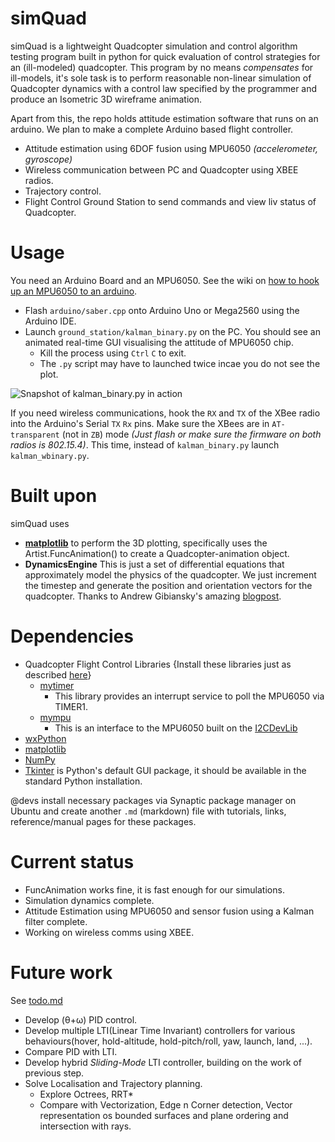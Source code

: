 # simQuad
simQuad is a lightweight Quadcopter simulation and control algorithm testing program built in python for quick evaluation of control strategies for an (ill-modeled) quadcopter. This program by no means *compensates* for ill-models, it's sole task is to perform reasonable non-linear simulation of Quadcopter dynamics with a control law specified by the programmer and produce an Isometric 3D wireframe animation.

Apart from this, the repo holds attitude estimation software that runs on an arduino. We plan to make a complete Arduino based flight controller.
* Attitude estimation using 6DOF fusion using MPU6050 *(accelerometer, gyroscope)*
* Wireless communication between PC and Quadcopter using XBEE radios.
* Trajectory control.
* Flight Control Ground Station to send commands and view liv status of Quadcopter.

Usage
=====
You need an Arduino Board and an MPU6050. See the wiki on [how to hook up an MPU6050 to an arduino]().
+ Flash `arduino/saber.cpp` onto Arduino Uno or Mega2560 using the Arduino IDE.
+ Launch `ground_station/kalman_binary.py` on the PC. You should see an animated real-time GUI visualising the attitude of MPU6050 chip.
  - Kill the process using `Ctrl` `C` to exit.
  - The `.py` script may have to launched twice incae you do not see the plot.

![Snapshot of kalman_binary.py in action](https://cloud.githubusercontent.com/assets/9897445/11621002/d0c21f32-9cdd-11e5-911d-e7066bb343ef.png "Snapshot of kalman_binary.py in action")

If you need wireless communications, hook the `RX` and `TX` of the XBee radio into the Arduino's Serial `TX` `Rx` pins. Make sure the XBees are in `AT-transparent` (not in `ZB`) mode *(Just flash or make sure the firmware on both radios is 802.15.4)*. This time, instead of `kalman_binary.py` launch `kalman_wbinary.py`.

# Built upon
simQuad uses
* **[matplotlib](http://www.matplotlib.org)**
to perform the 3D plotting, specifically uses the Artist.FuncAnimation() to create a Quadcopter-animation object.
* **DynamicsEngine**
This is just a set of differential equations that approximately model the physics of the quadcopter. We just increment the timestep and generate the position and orientation vectors for the quadcopter. Thanks to Andrew Gibiansky's amazing [blogpost](http://andrew.gibiansky.com/blog/physics/quadcopter-dynamics/).

# Dependencies
* Quadcopter Flight Control Libraries {Install these libraries just as described [here](https://www.arduino.cc/en/Guide/Libraries#toc5)}
    - [mytimer](arduino/mytimer)
        + This library provides an interrupt service to poll the MPU6050 via TIMER1.
    - [mympu](arduino/mympu)
        + This is an interface to the MPU6050 built on the [I2CDevLib](https://github.com/jrowberg/i2cdevlib)
* [wxPython](http://wxpython.org/)
* [matplotlib](http://matplotlib.org/)
* [NumPy](http://www.numpy.org/)
* [Tkinter](https://wiki.python.org/moin/TkInter) is Python's default GUI package, it should be available in the standard Python installation.

@devs install necessary packages via Synaptic package manager on Ubuntu and create another `.md` (markdown) file with tutorials, links, reference/manual pages for these packages.

# Current status
* FuncAnimation works fine, it is fast enough for our simulations.
* Simulation dynamics complete.
* Attitude Estimation using MPU6050 and sensor fusion using a Kalman filter complete.
* Working on wireless comms using XBEE.

# Future work
See [todo.md](todo.md)
* Develop (θ+ω) PID control.
* Develop multiple LTI(Linear Time Invariant) controllers for various behaviours(hover, hold-altitude, hold-pitch/roll, yaw, launch, land, ...).
* Compare PID with LTI.
* Develop hybrid *Sliding-Mode* LTI controller, building on the work of previous step.
* Solve Localisation and Trajectory planning.
  + Explore Octrees, RRT*
  + Compare with Vectorization, Edge n Corner detection, Vector representation os bounded surfaces and plane ordering and intersection with rays.
